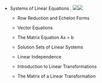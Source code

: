 * Systems of Linear Equations                                            .      ![](https://else.fcim.utm.md/pluginfile.php/34474/mod_resource/intro/knowledge.png)![](https://else.fcim.utm.md/pluginfile.php/34474/mod_resource/intro/remember22%20%283%29.jpg)  

  * Row Reduction and Echelon Forms
  * Vector Equations
  * The Matrix Equation Ax = b   

  * Solution Sets of Linear Systems   

  * Linear Independence
  * Introduction to Linear Transformations
  * The Matrix of a Linear Transformation
